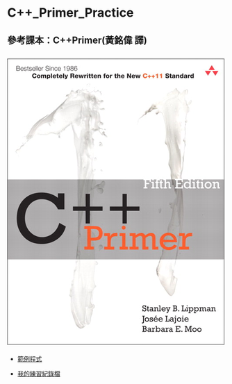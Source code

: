 # C++_Primer_Practice
 

參考課本：C++Primer(黃銘偉 譯)
--------------------------
![C++Primer](image/ShowCover.jpg)
--------------------------
* [範例程式](sampleCode/README.md)

* [我的練習紀錄檔](chapterDemo/README.md)
